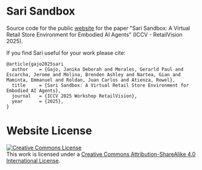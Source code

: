 # Sari Sandbox
Source code for the public [website](https://sarisandbox.github.io) for the paper "Sari Sandbox: A Virtual Retail Store Environment for Embodied AI Agents" (ICCV - RetailVision 2025).

If you find Sari useful for your work please cite:
```
@article{gajo2025sari
  author    = {Gajo, Janika Deborah and Merales, Gerarld Paul and Escarcha, Jerome and Molina, Brenden Ashley and Nartea, Gian and Maminta, Emmanuel and Roldan, Juan Carlos and Atienza, Rowel},
  title     = {Sari Sandbox: A Virtual Retail Store Environment for Embodied AI Agents},
  journal   = {ICCV 2025 Workshop RetailVision},
  year      = {2025},
}
```

# Website License
<a rel="license" href="http://creativecommons.org/licenses/by-sa/4.0/"><img alt="Creative Commons License" style="border-width:0" src="https://i.creativecommons.org/l/by-sa/4.0/88x31.png" /></a><br />This work is licensed under a <a rel="license" href="http://creativecommons.org/licenses/by-sa/4.0/">Creative Commons Attribution-ShareAlike 4.0 International License</a>.

